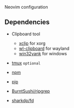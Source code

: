 Neovim configuration

## Dependencies
- Clipboard tool
    - [xclip](https://github.com/astrand/xclip) for xorg
    - [wl-clipboard](https://github.com/bugaevc/wl-clipboard) for wayland
    - [win32yank](https://github.com/equalsraf/win32yank) for windows

- [tmux](https://github.com/tmux/tmux/) `optional`

- [npm](https://nodejs.org)
- [pip](https://pypi.org/project/pip/)

- [BurntSushi/ripgrep](https://github.com/BurntSushi/ripgrep)
- [sharkdp/fd](https://github.com/sharkdp/fd)
